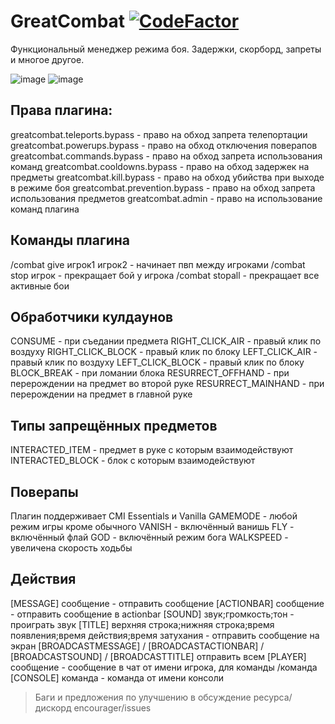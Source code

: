 # GreatCombat [![CodeFactor](https://www.codefactor.io/repository/github/enc0urager/greatcombat/badge)](https://www.codefactor.io/repository/github/enc0urager/greatcombat)

Функциональный менеджер режима боя. Задержки, скорборд, запреты и многое другое.

![image](https://github.com/user-attachments/assets/65076725-cfe8-4de9-8014-a9fd4c6a9582)
![image](https://github.com/user-attachments/assets/b3e2c468-5bff-4829-bf40-2eb2bd028023)

## Права плагина:
greatcombat.teleports.bypass - право на обход запрета телепортации greatcombat.powerups.bypass - право на обход отключения поверапов greatcombat.commands.bypass - право на обход запрета использования команд greatcombat.cooldowns.bypass - право на обход задержек на предметы greatcombat.kill.bypass - право на обход убийства при выходе в режиме боя greatcombat.prevention.bypass - право на обход запрета использования предметов greatcombat.admin - право на использование команд плагина

## Команды плагина
/combat give игрок1 игрок2 - начинает пвп между игроками /combat stop игрок - прекращает бой у игрока /combat stopall - прекращает все активные бои

## Обработчики кулдаунов
CONSUME - при съедании предмета RIGHT_CLICK_AIR - правый клик по воздуху RIGHT_CLICK_BLOCK - правый клик по блоку LEFT_CLICK_AIR - правый клик по воздуху LEFT_CLICK_BLOCK - правый клик по блоку BLOCK_BREAK - при ломании блока RESURRECT_OFFHAND - при перерождении на предмет во второй руке RESURRECT_MAINHAND - при перерождении на предмет в главной руке

## Типы запрещённых предметов
INTERACTED_ITEM - предмет в руке с которым взаимодействуют INTERACTED_BLOCK - блок с которым взаимодействуют

## Поверапы
Плагин поддерживает CMI Essentials и Vanilla GAMEMODE - любой режим игры кроме обычного VANISH - включённый ванишь FLY - включённый флай GOD - включённый режим бога WALKSPEED - увеличена скорость ходьбы

## Действия
[MESSAGE] сообщение - отправить сообщение [ACTIONBAR] сообщение - отправить сообщение в actionbar [SOUND] звук;громкость;тон - проиграть звук [TITLE] верхняя строка;нижняя строка;время появления;время действия;время затухания - отправить сообщение на экран [BROADCASTMESSAGE] / [BROADCASTACTIONBAR] / [BROADCASTSOUND] / [BROADCASTTITLE] отправить всем [PLAYER] сообщение - сообщение в чат от имени игрока, для команды /команда [CONSOLE] команда - команда от имени консоли

>Баги и предложения по улучшению в обсуждение ресурса/дискорд encourager/issues
